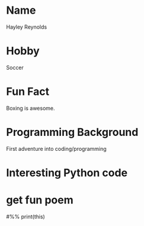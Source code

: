 # Name
Hayley Reynolds

# Hobby
Soccer

# Fun Fact
Boxing is awesome.

# Programming Background
First adventure into coding/programming

# Interesting Python code

# get fun poem
#%% print(this)
